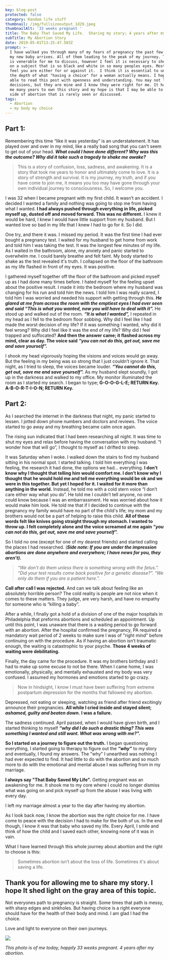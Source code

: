 ```yaml
---
key: blog-post
protected: false
category: Random life stuff
thumbnail: /img/fullsizeoutput_1d29.jpeg
thumbnailAlt: '33 weeks pregnant '
title: The Baby That Saved My Life.  Sharing my story; 4 years after my abortion.
subTitle: My Abortion Story
date: 2019-05-01T13:25:47.503Z
prompt: >-
  I have walked you through many of my fears of pregnancy the past few months as
  my new baby arrives. All of them leading to the peak of my journey. This post
  is venerable for me to discuss, however I feel it is necessary to shed light
  on a subject that is so black and white in so many peoples eyes. Most people
  feel you are either for or against it.  I think it is essential to understand
  the depth of what "having a choice" for a woman actually means. I hope you are
  able to read this post with openness and understanding. You may not like my
  decisions, but they are mine and I know they were right for me. It has taken
  me many years to own this story and my hope is that I may be able to share a
  side of abortion that is rarely seen or discussed.
tags:
  - Abortion
  - my body my choice
---
```

## Part 1:

Remembering this time “like it was yesterday” is an understatement. It has played over and over in my mind, like a really bad song that you can't seem to get out of your head. **_What could I have done different? Why was this the outcome? Why did it take such a tragedy to shake me awake?_**

> This is a story of confusion, loss, sadness, and awakening. It is a story that took me years to honor and ultimately come to love. It is a story of strength and survival. It is my journey, my truth, and if you have come to join me, it means you too may have gone through your own individual journey to consciousness. So, I welcome you.

I was 32 when I became pregnant with my first child. It wasn’t an accident. I decided I wanted a family and nothing was going to stop me from having what I wanted. **I had always pushed through everything in life, picked myself up, dusted off and moved forward. This was no different.** I knew it would be hard, I knew I would have little support from my husband. But I wanted love so bad in my life that I knew I had to go for it. So I did.

One try, and there it was. I missed my period. It was the first time I had ever bought a pregnancy test. I waited for my husband to get home from work and told him I was taking the test. It was the longest few minutes of my life. As I waited in the bathroom, alone, my anxiety and panic started to overwhelm me. I could barely breathe and felt faint. My body started to shake as the test revealed it's truth. I collapsed on the floor of the bathroom as my life flashed in front of my eyes. It was positive.

I gathered myself together off the floor of the bathroom and picked myself up as I had done many times before. I hated myself for the feeling upset about the positive result. I made it into the bedroom where my husband was changing for his run and told him the news. I told him I was really scared, I told him I was worried and needed his support with getting through this. _**He glared at me from across the room with the emptiest eyes I had ever seen and said “This is what you wanted, now you will have to deal with it”.**_ He stood up and walked out of the room. **_“It is what I wanted”,_** I repeated in my head as I fell to the bedroom floor sobbing. Why did I feel like I had made the worst decision of my life? If it was something I wanted, why did it feel wrong? Why did I feel like it was the end of my life? Why did I feel trapped and suffocated? **And then the answer came; it flashed across my mind, clear as day. The voice said** _**“you can not do this, get out, save me and save yourself”.**_ 

I shook my head vigorously hoping the visions and voices would go away. But the feeling in my being was so strong that I just couldn’t ignore it. That night, as I tried to sleep, the voices became louder. _**“You cannot do this, get out, save me and save yourself”.**_ As my husband slept soundly, I got up in the darkness and walked to my office. My monitor illuminated the room as I started my search. I began to type; **G-O-O-G-L-E; RETURN Key. A-B-O-R-T-I-O-N; RETURN Key.**

## Part 2:

As I searched the internet in the darkness that night, my panic started to lessen. I jotted down phone numbers and doctors and reviews. The voice started to go away and my breathing became calm once again. 

The rising sun indicated that I had been researching all night. It was time to shut my eyes and relax before having the conversation with my husband. “I wonder how that will go”, I thought to myself as I drifted to sleep.

It was Saturday when I woke. I walked down the stairs to find my husband sitting in his normal spot. I started talking. I told him everything I was feeling, the research it had done, the options we had... everything. **I don’t know why I thought that telling him would comfort me. I don’t know why I thought that he would hold me and tell me everything would be ok and we were in this together. But yet I hoped for it. I waited for it more than anything in the world.** Instead, he told me with a cold stern voice “I don’t care either way what you do”. He told me I couldn’t tell anyone, no one could know because I was an embarrassment. He was worried about how it would make him look. He told me that if I decided to continue with the pregnancy my family would have no part of the child's life; my mom and my brothers would not be a part of helping to raise this child. **All of these words felt like knives going straight through my stomach. I wanted to throw up. I felt completely alone and the voice screamed at me again _“you can not do this, get out, save me and save yourself”._**

So I told no one (except for one of my dearest friends) and started calling the places I had researched. (**_Side note: If you are under the impression abortions are done anywhere and everywhere; I have news for you, they aren’t)._**

> _“We don’t do them unless there is something wrong with the fetus.”. “Did your test results come back positive for a genetic disease?”. “We only do them if you are a patient here.”._

**Call after call I was rejected.** And can we talk about feeling like an absolutely horrible person? The cold reality is people are not nice when it comes to these matters. They judge, are very harsh, and have no empathy for someone who is “killing a baby”. 

After a while, I finally got a hold of a division of one of the major hospitals in Philadelphia that preforms abortions and scheduled an appointment. Up until this point, I was unaware that there is a waiting period to go forward with an abortion. After the hospital confirmed the pregnancy, PA required a mandatory wait period of 2 weeks to make sure I was of "right mind" before continuing on with the procedure. As if having an abortion isn’t traumatic enough, the waiting is catastrophic to your psyche. **Those 4 weeks of waiting were debilitating.**

Finally, the day came for the procedure. It was my brothers birthday and I had to make up some excuse to not be there. When I came home, I was emotionally, physically, and mentally exhausted and my body was very confused. I assumed my hormones and emotions started to go crazy. 

> Now in hindsight, I know I must have been suffering from extreme postpartum depression for the months that fallowed my abortion. 

Depressed, not eating or sleeping, watching as friend after friend excitingly announce their pregnancies. **All while I cried inside and stayed silent;** **_ashamed, guilty and beaten down._** **I was a failure.**

The sadness continued. April passed, when I would have given birth, and I started thinking to myself **_“why did I do such a drastic thing? This was something I wanted and still want. What was wrong with me?"._** 

**So I started on a journey to figure out the truth.** I began questioning everything, I started going to therapy to figure out the _**“why”**_ to my story and eventually, I found my answers. The "why" I unearthed was nothing I had ever expected to find. It had little to do with the abortion and so much more to do with the emotional and mental abuse I was suffering from in my marriage.

**I always say "That Baby Saved My Life".** Getting pregnant was an awakening for me. It shook me to my core where I could no longer dismiss what was going on and pick myself up from the abuse I was living with every day.

I left my marriage almost a year to the day after having my abortion.

As I look back now, I know the abortion was the right choice for me. I have come to peace with the decision I had to make for the both of us. In the end though, I know it was that baby who saved my life. Every April, I smile and think of how the child and I saved each other, knowing none of it was in vain.

What I have learned through this whole journey about abortion and the right to choose is this:

> Sometimes abortion isn’t about the loss of life. Sometimes it's about saving a life.

## Thank you for allowing me to share my story. I hope It shed light on the gray area of this topic.

Not everyones path to pregnancy is straight. Some times that path is messy, with sharp edges and sinkholes. But having choice is a right everyone should have for the health of their body and mind. I am glad I had the choice. 

Love and light to everyone on their own journeys. 

![](/img/fullsizeoutput_1d29.jpeg)

_This photo is of me today, happily 33 weeks pregnant.  4 years after my abortion._ 

##
